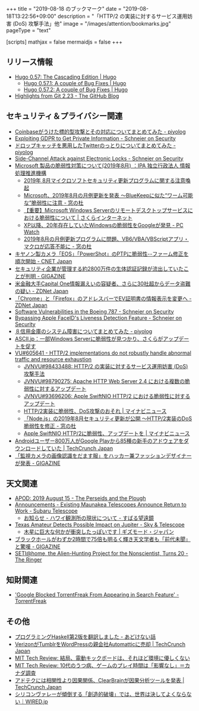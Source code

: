 +++
title = "2019-08-18 のブックマーク"
date =  "2019-08-18T13:22:56+09:00"
description = "「HTTP/2 の実装に対するサービス運用妨害 (DoS) 攻撃手法」他"
image = "/images/attention/bookmarks.jpg"
pageType = "text"

[scripts]
  mathjax = false
  mermaidjs = false
+++

## リリース情報

- [Hugo 0.57: The Cascading Edition | Hugo](https://gohugo.io/news/0.57.0-relnotes/)
    - [Hugo 0.57.1: A couple of Bug Fixes | Hugo](https://gohugo.io/news/0.57.1-relnotes/)
    - [Hugo 0.57.2: A couple of Bug Fixes | Hugo](https://gohugo.io/news/0.57.2-relnotes/)
- [Highlights from Git 2.23 - The GitHub Blog](https://github.blog/2019-08-16-highlights-from-git-2-23/)

## セキュリティ＆プライバシー関連

- [Coinbaseがうけた標的型攻撃とその対応についてまとめてみた - piyolog](https://piyolog.hatenadiary.jp/entry/2019/08/13/070622)
- [Exploiting GDPR to Get Private Information - Schneier on Security](https://www.schneier.com/blog/archives/2019/08/exploiting_gdpr.html)
- [ドロップキャッチを悪用したTwitterのっとりについてまとめてみた - piyolog](https://piyolog.hatenadiary.jp/entry/2019/08/14/065733)
- [Side-Channel Attack against Electronic Locks - Schneier on Security](https://www.schneier.com/blog/archives/2019/08/side-channel_at_2.html)
- [Microsoft 製品の脆弱性対策について(2019年8月) ：IPA 独立行政法人 情報処理推進機構](https://www.ipa.go.jp/security/ciadr/vul/20190814-ms.html)
    - [2019年 8月マイクロソフトセキュリティ更新プログラムに関する注意喚起](https://www.jpcert.or.jp/at/2019/at190032.html)
    - [Microsoft、2019年8月の月例更新を発表 ～BlueKeepに似た“ワーム可能な”脆弱性に注意 - 窓の杜](https://forest.watch.impress.co.jp/docs/news/1194103.html)
    - [【重要】Microsoft Windows Serverのリモートデスクトップサービスにおける脆弱性について | さくらインターネット](https://www.sakura.ad.jp/information/announcements/2019/08/15/1968201017/)
    - [XP以降、20年存在していたWindowsの脆弱性をGoogleが発見  - PC Watch](https://pc.watch.impress.co.jp/docs/news/1201606.html)
    - [2019年8月の月例更新プログラムに問題、VB6/VBA/VBScriptアプリ・マクロが応答不能に - 窓の杜](https://forest.watch.impress.co.jp/docs/news/1201758.html)
- [キヤノン製カメラ「EOS」「PowerShot」のPTPに脆弱性--ファーム修正を順次開始 - CNET Japan](https://japan.cnet.com/article/35141324/)
- [セキュリティ企業が管理する約2800万件の生体認証記録が流出していたことが判明 - GIGAZINE](https://gigazine.net/news/20190815-data-breach-biometric-security/)
- [米金融大手Capital One情報漏えいの容疑者、さらに30社超からデータ盗難の疑い - ZDNet Japan](https://japan.zdnet.com/article/35141316/)
- [「Chrome」と「Firefox」のアドレスバーでEV証明書の情報表示を変更へ - ZDNet Japan](https://japan.zdnet.com/article/35141280/)
- [Software Vulnerabilities in the Boeing 787 - Schneier on Security](https://www.schneier.com/blog/archives/2019/08/software_vulner.html)
- [Bypassing Apple FaceID's Liveness Detection Feature - Schneier on Security](https://www.schneier.com/blog/archives/2019/08/bypassing_apple.html)
- [８信用金庫のシステム障害についてまとめてみた - piyolog](https://piyolog.hatenadiary.jp/entry/2019/08/17/082050)
- [ASCII.jp：一部Windows Serverに脆弱性が見つかり、さくらがアップデートを促す](https://ascii.jp/elem/000/001/917/1917157/)
- [VU#605641 - HTTP/2 implementations do not robustly handle abnormal traffic and resource exhaustion](https://www.kb.cert.org/vuls/id/605641/)
    - [JVNVU#98433488: HTTP/2 の実装に対するサービス運用妨害 (DoS) 攻撃手法](https://jvn.jp/vu/JVNVU98433488/)
    - [JVNVU#98790275: Apache HTTP Web Server 2.4 における複数の脆弱性に対するアップデート](https://jvn.jp/vu/JVNVU98790275/)
    - [JVNVU#93696206: Apple SwiftNIO HTTP/2 における脆弱性に対するアップデート](https://jvn.jp/vu/JVNVU93696206/)
    - [HTTP/2実装に脆弱性、DoS攻撃のおそれ | マイナビニュース](https://news.mynavi.jp/article/20190816-877630/)
    - [「Node.js」の2019年8月セキュリティ更新が公開 ～HTTP/2実装のDoS脆弱性を修正 - 窓の杜](https://forest.watch.impress.co.jp/docs/news/1201865.html)
    - [Apple SwiftNIO HTTP/2に脆弱性、アップデートを | マイナビニュース](https://news.mynavi.jp/article/20190818-878476/)
- [Androidユーザー800万人がGoogle Playから85種の新手のアドウェアをダウンロードしていた  |  TechCrunch Japan](https://techcrunch.com/2019/08/16/android-users-tricked-adware-apps/)
- [「監視カメラの画像認識をだます服」をハッカー兼ファッションデザイナーが発表 - GIGAZINE](https://gigazine.net/news/20190816-fashion-trick-surveillance-camera/)

## 天文関連

- [APOD: 2019 August 15 - The Perseids and the Plough](https://apod.nasa.gov/apod/ap190815.html)
- [Announcements - Existing Maunakea Telescopes Announce Return to Work - Subaru Telescope](https://subarutelescope.org/Announce/2019/08/11/)
    - [お知らせ - ハワイ観測所の現状について - すばる望遠鏡](https://subarutelescope.org/Announce/2019/08/11/j_index.html)
- [Texas Amateur Detects Possible Impact on Jupiter - Sky & Telescope](https://www.skyandtelescope.com/astronomy-blogs/explore-night-bob-king/texas-amateur-detects-possible-impact-on-jupiter/)
    - [木星に巨大な何かが衝突したっぽいです | ギズモード・ジャパン](https://www.gizmodo.jp/2019/08/smth-big-hit-jupiter.html)
- [ブラックホールがわずか2時間で75倍も明るく輝き天文学者も「前代未聞」と驚嘆 - GIGAZINE](https://gigazine.net/news/20190814-black-hole-75-times-bright/)
- [SETI@home, the Alien-Hunting Project for the Nonscientist, Turns 20  - The Ringer](https://www.theringer.com/tech/2019/5/24/18637942/seti-home-aliens-citizen-science-extraterrestrial-life-20th-anniversary)

## 知財関連

- ['Google Blocked TorrentFreak From Appearing in Search Feature' - TorrentFreak](https://torrentfreak.com/google-blocked-torrentfreak-from-appearing-in-search-feature-190815/)

## その他

- [プログラミングHaskell第2版を翻訳しました - あどけない話](https://kazu-yamamoto.hatenablog.jp/entry/2019/08/13/152802)
- [VerizonがTumblrをWordPressの親会社Automatticに売却  |  TechCrunch Japan](https://techcrunch.com/2019/08/12/verizon-is-selling-tumblr-to-wordpress-parent-automattic/)
- [MIT Tech Review: 結局、電動キックボードは、それほど環境に優しくない](https://www.technologyreview.jp/s/156262/sorry-scooters-arent-so-climate-friendly-after-all/)
- [MIT Tech Review: 10代のうつ病、ゲームのプレイ時間は「影響なし」＝カナダ調査](https://www.technologyreview.jp/nl/video-games-dont-depress-teens-as-much-as-other-screen-time/)
- [アドテクには相関性より因果関係、ClearBrainが因果分析ツールを発表  |  TechCrunch Japan](https://techcrunch.com/2019/08/16/clearbrain-launches-analytics-tools-focused-connecting-cause-and-effect/)
- [シリコンヴァレーが傾倒する「創造的破壊」では、世界は決してよくならない｜WIRED.jp](https://wired.jp/2019/08/17/seeing-through-silicon-valleys-shameless-disruption/)
